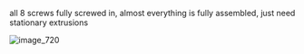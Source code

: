 all 8 screws fully screwed in, almost everything is fully assembled, just need  stationary extrusions


![image_720](https://github.com/morotonai/replac3d/assets/156618723/6561397b-a7b5-414e-8cde-31bb1e5bce86)
